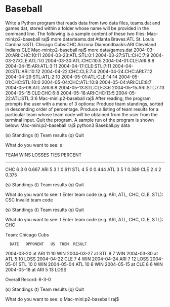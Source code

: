 # Baseball
Write a Python program that reads data from two data files, teams.dat and games.dat, stored within a folder whose name will be provided in the command line. The following is a sample content of these two files:
Mac-mini:p2-baseball raj$ more data/teams.dat 
Atlanta Braves:ATL
St. Louis Cardinals:STL
Chicago Cubs:CHC
Arizona Diamondbacks:ARI
Cleveland Indians:CLE
Mac-mini:p2-baseball raj$ more data/games.dat 
2004-03-20:ARI:CHC:10:11
2004-03-23:ATL:STL:0:1
2004-03-27:STL:CHC:7:9
2004-03-27:CLE:ATL:1:0
2004-03-30:ATL:CHC:10:5
2004-04-01:CLE:ARI:8:8
2004-04-15:ARI:ATL:3:11
2004-04-17:CLE:STL:7:11
2004-04-20:STL:ARI:10:12
2004-04-22:CHC:CLE:7:4
2004-04-24:CHC:ARI:7:12
2004-04-29:STL:ATL:2:10
2004-05-01:ATL:CLE:14:14
2004-05-01:CHC:STL:10:0
2004-05-04:CHC:ATL:10:8
2004-05-04:ARI:CLE:8:7
2004-05-08:ATL:ARI:6:8
2004-05-13:STL:CLE:3:6
2004-05-15:ARI:STL:7:13
2004-05-15:CLE:CHC:6:8
2004-05-18:ARI:CHC:13:5
2004-05-22:ATL:STL:3:6
Mac-mini:p2-baseball raj$
After reading, the program prompts the user with a menu of 3 options:
Produce team standings, sorted in descending order of percentage.
Produce a listing of team results for a particular team whose team code will be obtained from the user from the terminal input.
Quit the program.
A sample run of the program is shown below:
Mac-mini:p2-baseball raj$ python3 Baseball.py data

(s) Standings
(t) Team results
(q) Quit

What do you want to see: s

TEAM                   WINS LOSSES   TIES PERCENT
-------------------- ------ ------ ------ -------
CHC                       6      3      0  0.667
ARI                       5      3      1  0.611
STL                       4      5      0  0.444
ATL                       3      5      1  0.389
CLE                       2      4      2  0.375

(s) Standings
(t) Team results
(q) Quit

What do you want to see: t
Enter team code (e.g. ARI, ATL, CHC, CLE, STL): CSC
Invalid team code

(s) Standings
(t) Team results
(q) Quit

What do you want to see: t
Enter team code (e.g. ARI, ATL, CHC, CLE, STL): CHC

Team: Chicago Cubs

      DATE   OPPONENT   US  THEM  RESULT
2004-03-20     at ARI   11    10     WIN
2004-03-27     at STL    9     7     WIN
2004-03-30     at ATL    5    10    LOSS
2004-04-22        CLE    7     4     WIN
2004-04-24        ARI    7    12    LOSS
2004-05-01        STL   10     0     WIN
2004-05-04        ATL   10     8     WIN
2004-05-15     at CLE    8     6     WIN
2004-05-18     at ARI    5    13    LOSS

Overall Record: 6-3-0


(s) Standings
(t) Team results
(q) Quit

What do you want to see: q
Mac-mini:p2-baseball raj$
